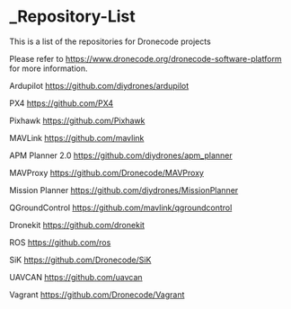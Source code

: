 # _Repository-List
This is a list of the repositories for Dronecode projects

Please refer to https://www.dronecode.org/dronecode-software-platform for more information.

Ardupilot https://github.com/diydrones/ardupilot

PX4 https://github.com/PX4

Pixhawk https://github.com/Pixhawk

MAVLink https://github.com/mavlink

APM Planner 2.0 https://github.com/diydrones/apm_planner

MAVProxy https://github.com/Dronecode/MAVProxy

Mission Planner https://github.com/diydrones/MissionPlanner

QGroundControl https://github.com/mavlink/qgroundcontrol

Dronekit https://github.com/dronekit

ROS https://github.com/ros

SiK https://github.com/Dronecode/SiK

UAVCAN https://github.com/uavcan

Vagrant https://github.com/Dronecode/Vagrant
